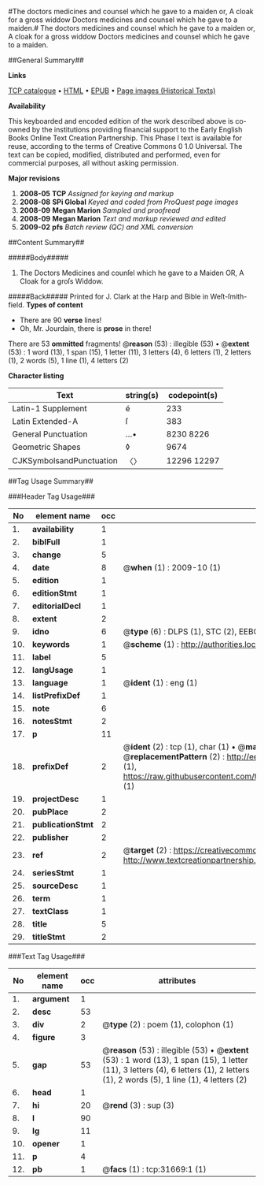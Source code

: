 #The doctors medicines and counsel which he gave to a maiden or, A cloak for a gross widdow Doctors medicines and counsel which he gave to a maiden.#
The doctors medicines and counsel which he gave to a maiden or, A cloak for a gross widdow
Doctors medicines and counsel which he gave to a maiden.

##General Summary##

**Links**

[TCP catalogue](http://www.ota.ox.ac.uk/tcp/)  • 
[HTML](http://tei.it.ox.ac.uk/tcp/Texts-HTML/free/A36/A36203.html)  • 
[EPUB](http://tei.it.ox.ac.uk/tcp/Texts-EPUB/free/A36/A36203.epub) • 
[Page images (Historical Texts)](https://data.historicaltexts.jisc.ac.uk/view?pubId=eebo-99827253e&pageId=eebo-99827253e-31669-1)

**Availability**

This keyboarded and encoded edition of the
	       work described above is co-owned by the institutions
	       providing financial support to the Early English Books
	       Online Text Creation Partnership. This Phase I text is
	       available for reuse, according to the terms of Creative
	       Commons 0 1.0 Universal. The text can be copied,
	       modified, distributed and performed, even for
	       commercial purposes, all without asking permission.

**Major revisions**

1. __2008-05__ __TCP__ *Assigned for keying and markup*
1. __2008-08__ __SPi Global__ *Keyed and coded from ProQuest page images*
1. __2008-09__ __Megan Marion__ *Sampled and proofread*
1. __2008-09__ __Megan Marion__ *Text and markup reviewed and edited*
1. __2009-02__ __pfs__ *Batch review (QC) and XML conversion*

##Content Summary##

#####Body#####

1. The Doctors Medicines and counſel which he gave to a Maiden OR, A Cloak for a groſs Widdow.

#####Back#####
Printed for J. Clark at the Harp and Bible in Weſt-ſmith-field.
**Types of content**

  * There are 90 **verse** lines!
  * Oh, Mr. Jourdain, there is **prose** in there!

There are 53 **ommitted** fragments! 
 @__reason__ (53) : illegible (53)  •  @__extent__ (53) : 1 word (13), 1 span (15), 1 letter (11), 3 letters (4), 6 letters (1), 2 letters (1), 2 words (5), 1 line (1), 4 letters (2)

**Character listing**


|Text|string(s)|codepoint(s)|
|---|---|---|
|Latin-1 Supplement|é|233|
|Latin Extended-A|ſ|383|
|General Punctuation|…•|8230 8226|
|Geometric Shapes|◊|9674|
|CJKSymbolsandPunctuation|〈〉|12296 12297|

##Tag Usage Summary##

###Header Tag Usage###

|No|element name|occ|attributes|
|---|---|---|---|
|1.|__availability__|1||
|2.|__biblFull__|1||
|3.|__change__|5||
|4.|__date__|8| @__when__ (1) : 2009-10 (1)|
|5.|__edition__|1||
|6.|__editionStmt__|1||
|7.|__editorialDecl__|1||
|8.|__extent__|2||
|9.|__idno__|6| @__type__ (6) : DLPS (1), STC (2), EEBO-CITATION (1), PROQUEST (1), VID (1)|
|10.|__keywords__|1| @__scheme__ (1) : http://authorities.loc.gov/ (1)|
|11.|__label__|5||
|12.|__langUsage__|1||
|13.|__language__|1| @__ident__ (1) : eng (1)|
|14.|__listPrefixDef__|1||
|15.|__note__|6||
|16.|__notesStmt__|2||
|17.|__p__|11||
|18.|__prefixDef__|2| @__ident__ (2) : tcp (1), char (1)  •  @__matchPattern__ (2) : ([0-9\-]+):([0-9IVX]+) (1), (.+) (1)  •  @__replacementPattern__ (2) : http://eebo.chadwyck.com/downloadtiff?vid=$1&page=$2 (1), https://raw.githubusercontent.com/textcreationpartnership/Texts/master/tcpchars.xml#$1 (1)|
|19.|__projectDesc__|1||
|20.|__pubPlace__|2||
|21.|__publicationStmt__|2||
|22.|__publisher__|2||
|23.|__ref__|2| @__target__ (2) : https://creativecommons.org/publicdomain/zero/1.0/ (1), http://www.textcreationpartnership.org/docs/. (1)|
|24.|__seriesStmt__|1||
|25.|__sourceDesc__|1||
|26.|__term__|1||
|27.|__textClass__|1||
|28.|__title__|5||
|29.|__titleStmt__|2||


###Text Tag Usage###

|No|element name|occ|attributes|
|---|---|---|---|
|1.|__argument__|1||
|2.|__desc__|53||
|3.|__div__|2| @__type__ (2) : poem (1), colophon (1)|
|4.|__figure__|3||
|5.|__gap__|53| @__reason__ (53) : illegible (53)  •  @__extent__ (53) : 1 word (13), 1 span (15), 1 letter (11), 3 letters (4), 6 letters (1), 2 letters (1), 2 words (5), 1 line (1), 4 letters (2)|
|6.|__head__|1||
|7.|__hi__|20| @__rend__ (3) : sup (3)|
|8.|__l__|90||
|9.|__lg__|11||
|10.|__opener__|1||
|11.|__p__|4||
|12.|__pb__|1| @__facs__ (1) : tcp:31669:1 (1)|
